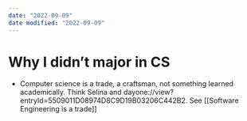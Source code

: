 ```yaml
---
date: "2022-09-09"
date modified: "2022-09-09"
---
```

# Why I didn’t major in CS
- Computer science is a trade, a craftsman, not something learned academically. Think Selina and dayone://view?entryId=5509011D08974D8C9D19B03206C442B2. See [[Software Engineering is a trade]]
